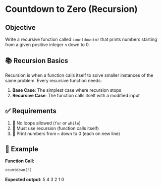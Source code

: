 # Countdown to Zero (Recursion)

## Objective

Write a recursive function called `countdown(n)` that prints numbers starting from a given positive integer `n` down to 0.

## 📚 Recursion Basics

Recursion is when a function calls itself to solve smaller instances of the same problem. Every recursive function needs:

1. **Base Case**: The simplest case where recursion stops
2. **Recursive Case**: The function calls itself with a modified input

## ✅ Requirements

1. 🚫 No loops allowed (`for` or `while`)
2. 🔄 Must use recursion (function calls itself)
3. 🔢 Print numbers from `n` down to 0 (each on new line)

## 📝 Example

**Function Call:**
```python
countdown(3)
```

**Expected output:**
5
4
3
2
1
0